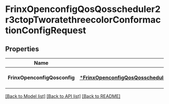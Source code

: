 # FrinxOpenconfigQosQosscheduler2r3ctopTworatethreecolorConformactionConfigRequest

## Properties
Name | Type | Description | Notes
------------ | ------------- | ------------- | -------------
**FrinxOpenconfigQosconfig** | [***FrinxOpenconfigQosQosscheduler2r3ctopTworatethreecolorConformactionConfig**](frinx.openconfig.qos.qosscheduler2r3ctop.tworatethreecolor.conformaction.Config.md) |  | [optional] [default to null]

[[Back to Model list]](../README.md#documentation-for-models) [[Back to API list]](../README.md#documentation-for-api-endpoints) [[Back to README]](../README.md)


